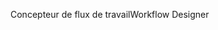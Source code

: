 <span data-ttu-id="e2612-101">Concepteur de flux de travail</span><span class="sxs-lookup"><span data-stu-id="e2612-101">Workflow Designer</span></span>